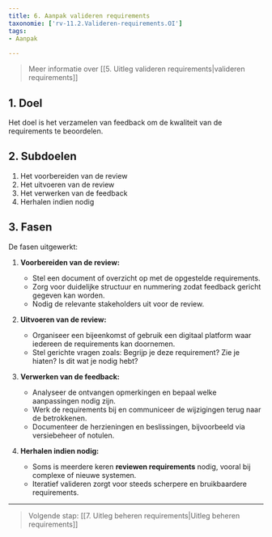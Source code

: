 ```yaml
---
title: 6. Aanpak valideren requirements
taxonomie: ['rv-11.2.Valideren-requirements.OI']
tags:
- Aanpak
 
---
```


> Meer informatie over [[5. Uitleg valideren requirements|valideren requirements]]

## 1. Doel
Het doel is het verzamelen van feedback om de kwaliteit van de requirements te beoordelen. 

## 2. Subdoelen
1. Het voorbereiden van de review
2. Het uitvoeren van de review
3. Het verwerken van de feedback
4. Herhalen indien nodig  

## 3. Fasen
De fasen uitgewerkt:
1. **Voorbereiden van de review:**  
   - Stel een document of overzicht op met de opgestelde requirements.  
   - Zorg voor duidelijke structuur en nummering zodat feedback gericht gegeven kan worden.  
   - Nodig de relevante stakeholders uit voor de review.

2. **Uitvoeren van de review:**  
   - Organiseer een bijeenkomst of gebruik een digitaal platform waar iedereen de requirements kan doornemen.  
   - Stel gerichte vragen zoals: Begrijp je deze requirement? Zie je hiaten? Is dit wat je nodig hebt?

3. **Verwerken van de feedback:**  
   - Analyseer de ontvangen opmerkingen en bepaal welke aanpassingen nodig zijn.  
   - Werk de requirements bij en communiceer de wijzigingen terug naar de betrokkenen.  
   - Documenteer de herzieningen en beslissingen, bijvoorbeeld via versiebeheer of notulen.

4. **Herhalen indien nodig:**  
   - Soms is meerdere keren **reviewen requirements** nodig, vooral bij complexe of nieuwe systemen.  
   - Iteratief valideren zorgt voor steeds scherpere en bruikbaardere requirements.

---

> Volgende stap: [[7. Uitleg beheren requirements|Uitleg beheren requirements]]
